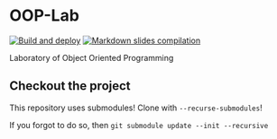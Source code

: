 # OOP-Lab

[![Build and deploy](https://github.com/unibo-oop/lab-slides/actions/workflows/build-and-deploy.yml/badge.svg)](https://github.com/APICe-at-DISI/OOP-Lab/actions/workflows/build-and-deploy.yml)
[![Markdown slides compilation](https://github.com/unibo-oop/lab-slides/actions/workflows/markdown-slides.yml/badge.svg)](https://github.com/APICe-at-DISI/OOP-Lab/actions/workflows/markdown-slides.yml)

Laboratory of Object Oriented Programming

## Checkout the project

This repository uses submodules! Clone with ``--recurse-submodules``!

If you forgot to do so, then `git submodule update --init --recursive`

